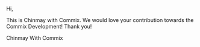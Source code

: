 Hi, 

This is Chinmay with Commix. 
We would love your contribution towards the Commix Development!
Thank you!

Chinmay With Commix
